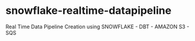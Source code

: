 # snowflake-realtime-datapipeline
Real Time Data Pipeline Creation using SNOWFLAKE - DBT - AMAZON S3 - SQS
